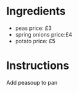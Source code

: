 # Ingredients
- peas price: £3
- spring onions price:£4
- potato price: £5
# Instructions
Add peasoup to pan
